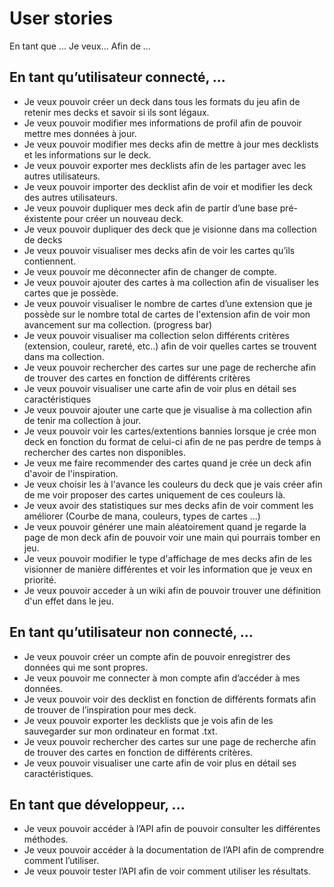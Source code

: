 # User stories
  En tant que ... Je veux... Afin de ...
## En tant qu’utilisateur connecté, ...
- Je veux pouvoir créer un deck dans tous les formats du jeu afin de retenir mes
decks et savoir si ils sont légaux.
- Je veux pouvoir modifier mes informations de profil afin de pouvoir mettre mes
données à jour.
- Je veux pouvoir modifier mes decks afin de mettre à jour mes decklists et les
informations sur le deck.
- Je veux pouvoir exporter mes decklists afin de les partager avec les autres
utilisateurs.
- Je veux pouvoir importer des decklist afin de voir et modifier les deck des autres
utilisateurs.
- Je veux pouvoir dupliquer mes deck afin de partir d’une base pré-éxistente pour
créer un nouveau deck.
- Je veux pouvoir dupliquer des deck que je visionne dans ma collection de decks
- Je veux pouvoir visualiser mes decks afin de voir les cartes qu’ils contiennent.
- Je veux pouvoir me déconnecter afin de changer de compte.
- Je veux pouvoir ajouter des cartes à ma collection afin de visualiser les cartes que
je possède.
- Je veux pouvoir visualiser le nombre de cartes d’une extension que je possède sur
le nombre total de cartes de l'extension afin de voir mon avancement sur ma
collection. (progress bar)
- Je veux pouvoir visualiser ma collection selon différents critères (extension,
couleur, rareté, etc..) afin de voir quelles cartes se trouvent dans ma collection.
- Je veux pouvoir rechercher des cartes sur une page de recherche afin de trouver
des cartes en fonction de différents critères
- Je veux pouvoir visualiser une carte afin de voir plus en détail ses caractéristiques
- Je veux pouvoir ajouter une carte que je visualise à ma collection afin de tenir ma
collection à jour.
- Je veux pouvoir voir les cartes/extentions bannies lorsque je crée mon deck en fonction du format de celui-ci afin de ne pas perdre de temps à rechercher des cartes non disponibles.
- Je veux me faire recommender des cartes quand je crée un deck afin d'avoir de l'inspiration.
- Je veux choisir les à l'avance les couleurs du deck que je vais créer afin de me voir proposer des cartes uniquement de ces couleurs là.
- Je veux avoir des statistiques sur mes decks afin de voir comment les améliorer (Courbe de mana, couleurs, types de cartes ...)
- Je veux pouvoir générer une main aléatoirement quand je regarde la page de mon deck afin de pouvoir voir une main qui pourrais tomber en jeu.
- Je veux pouvoir modifier le type d'affichage de mes decks afin de les visionner de manière différentes et voir les information que je veux en priorité.
- Je veux pouvoir acceder à un wiki afin de pouvoir trouver une définition d'un effet dans le jeu.

## En tant qu’utilisateur non connecté, ...
- Je veux pouvoir créer un compte afin de pouvoir enregistrer des données qui me
sont propres.
- Je veux pouvoir me connecter à mon compte afin d’accéder à mes données.
- Je veux pouvoir voir des decklist en fonction de différents formats afin de trouver
de l’inspiration pour mes deck.
- Je veux pouvoir exporter les decklists que je vois afin de les sauvegarder sur mon
ordinateur en format .txt.
- Je veux pouvoir rechercher des cartes sur une page de recherche afin de trouver
des cartes en fonction de différents critères.
- Je veux pouvoir visualiser une carte afin de voir plus en détail ses caractéristiques.
## En tant que développeur, ...
- Je veux pouvoir accéder à l’API afin de pouvoir consulter les différentes méthodes.
- Je veux pouvoir accéder à la documentation de l’API afin de comprendre comment
l’utiliser.
- Je veux pouvoir tester l’API afin de voir comment utiliser les résultats.